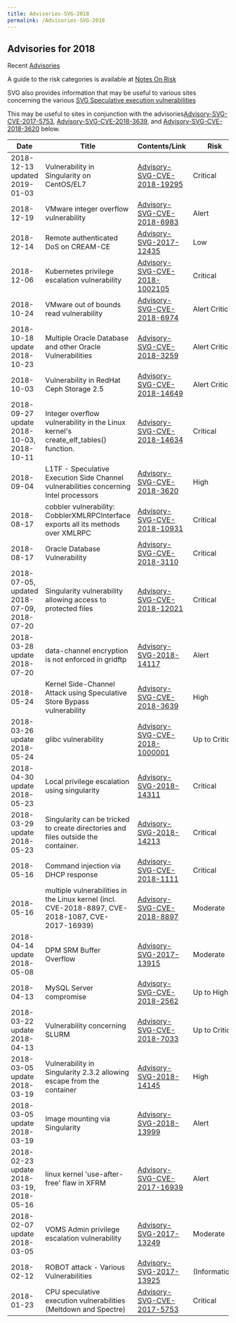 ```yaml
---
title: Advisories-SVG-2018
permalink: /Advisories-SVG-2018
---
```


## Advisories for 2018

Recent [Advisories](../README.md)

A guide to the risk categories is available at
[Notes On Risk](https://confluence.egi.eu/display/EGIBG/Notes+on+Risk)

SVG also provides information that may be useful to various sites concerning the
various
[SVG Speculative execution vulnerabilities](../Speculative_Execution_Vulnerabilities.md)

This may be useful to sites in conjunction with the
advisories[Advisory-SVG-CVE-2017-5753](../2017/Advisory-SVG-CVE-2017-5753.md),
[Advisory-SVG-CVE-2018-3639](../2018/Advisory-SVG-CVE-2018-3639.md), and
[Advisory-SVG-CVE-2018-3620](../2018/Advisory-SVG-CVE-2018-3620.md) below.

| Date                                       | Title                                                                                             | Contents/Link                                                         | Risk           | Status  |
| ------------------------------------------ | ------------------------------------------------------------------------------------------------- | --------------------------------------------------------------------- | -------------- | ------- |
| 2018-12-13 updated 2019-01-03              | Vulnerability in Singularity on CentOS/EL7                                                        | [Advisory-SVG-CVE-2018-19295](./Advisory-SVG-CVE-2018-19295.md)       | Critical       | Fixed   |
| 2018-12-19                                 | VMware integer overflow vulnerability                                                             | [Advisory-SVG-CVE-2018-6983](./Advisory-SVG-CVE-2018-6983.md)         | Alert          | Fixed   |
| 2018-12-14                                 | Remote authenticated DoS on CREAM-CE                                                              | [Advisory-SVG-2017-12435](../2017/Advisory-SVG-2017-12435.md)         | Low            | Fixed   |
| 2018-12-06                                 | Kubernetes privilege escalation vulnerability                                                     | [Advisory-SVG-CVE-2018-1002105](./Advisory-SVG-CVE-2018-1002105.md)   | Critical       | Fixed   |
| 2018-10-24                                 | VMware out of bounds read vulnerability                                                           | [Advisory-SVG-CVE-2018-6974](./Advisory-SVG-CVE-2018-6974.md)         | Alert Critical | Fixed   |
| 2018-10-18 update 2018-10-23               | Multiple Oracle Database and other Oracle Vulnerabilities                                         | [Advisory-SVG-CVE-2018-3259](./Advisory-SVG-CVE-2018-3259.md)         | Alert Critical | Fixed   |
| 2018-10-03                                 | Vulnerability in RedHat Ceph Storage 2.5                                                          | [Advisory-SVG-CVE-2018-14649](./Advisory-SVG-CVE-2018-14649.md)       | Alert Critical | Fixed   |
| 2018-09-27 update 2018-10-03, 2018-10-11   | Integer overflow vulnerability in the Linux kernel's create_elf_tables() function.                | [Advisory-SVG-CVE-2018-14634](./Advisory-SVG-CVE-2018-14634.md)       | Critical       | Fixed   |
| 2018-09-04                                 | L1TF - Speculative Execution Side Channel vulnerabilities concerning Intel processors             | [Advisory-SVG-CVE-2018-3620](./Advisory-SVG-CVE-2018-3620.md)         | High           | Fixed   |
| 2018-08-17                                 | cobbler vulnerability: CobblerXMLRPCInterface exports all its methods over XMLRPC                 | [Advisory-SVG-CVE-2018-10931](./Advisory-SVG-CVE-2018-10931.md)       | Critical       | Fixed   |
| 2018-08-17                                 | Oracle Database Vulnerability                                                                     | [Advisory-SVG-CVE-2018-3110](./Advisory-SVG-CVE-2018-3110.md)         | Critical       | Fixed   |
| 2018-07-05, updated 2018-07-09, 2018-07-20 | Singularity vulnerability allowing access to protected files                                      | [Advisory-SVG-CVE-2018-12021](./Advisory-SVG-CVE-2018-12021.md)       | Critical       | Fixed   |
| 2018-03-28 update 2018-07-20               | data-channel encryption is not enforced in gridftp                                                | [Advisory-SVG-2018-14117](./Advisory-SVG-2018-14117.md)               | Alert          |         |
| 2018-05-24                                 | Kernel Side-Channel Attack using Speculative Store Bypass vulnerability                           | [Advisory-SVG-CVE-2018-3639](./Advisory-SVG-CVE-2018-3639.md)         | High           | Fixed   |
| 2018-03-26 update 2018-05-24               | glibc vulnerability                                                                               | [Advisory-SVG-CVE-2018-1000001](./Advisory-SVG-CVE-2018-1000001.md)   | Up to Critical | Fixed   |
| 2018-04-30 update 2018-05-23               | Local privilege escalation using singularity                                                      | [Advisory-SVG-2018-14311](./Advisory-SVG-2018-14311.md)               | Critical       | Fixed   |
| 2018-03-29 update 2018-05-23               | Singularity can be tricked to create directories and files outside the container.                 | [Advisory-SVG-2018-14213](./Advisory-SVG-2018-14213.md)               | Critical       | Fixed   |
| 2018-05-16                                 | Command injection via DHCP response                                                               | [Advisory-SVG-CVE-2018-1111](./Advisory-SVG-CVE-2018-1111.md)         | Critical       | Fixed   |
| 2018-05-16                                 | multiple vulnerabilities in the Linux kernel (incl. CVE-2018-8897, CVE-2018-1087, CVE-2017-16939) | [Advisory-SVG-CVE-2018-8897](./Advisory-SVG-CVE-2018-8897.md)         | Moderate       | Fixed   |
| 2018-04-14 update 2018-05-08               | DPM SRM Buffer Overflow                                                                           | [Advisory-SVG-2017-13915](../2017/Advisory-SVG-2017-13915.md)         | Moderate       | Fixed   |
| 2018-04-13                                 | MySQL Server compromise                                                                           | [Advisory-SVG-CVE-2018-2562](./Advisory-SVG-CVE-2018-2562.md)         | Up to High     |         |
| 2018-03-22 update 2018-04-13               | Vulnerability concerning SLURM                                                                    | [Advisory-SVG-CVE-2018-7033](./Advisory-SVG-CVE-2018-7033.md)         | Up to Critical | Fixed   |
| 2018-03-05 update 2018-03-19               | Vulnerability in Singularity 2.3.2 allowing escape from the container                             | [Advisory-SVG-2018-14145](./Advisory-SVG-2018-14145.md)               | High           | Fixed   |
| 2018-03-05 update 2018-03-19               | Image mounting via Singularity                                                                    | [Advisory-SVG-2018-13999](./Advisory-SVG-2018-13999.md)               | Alert          |         |
| 2018-02-23 update 2018-03-19, 2018-05-16   | linux kernel 'use-after-free' flaw in XFRM                                                        | [Advisory-SVG-CVE-2017-16939](../2017/Advisory-SVG-CVE-2017-16939.md) | Alert          |         |
| 2018-02-07 update 2018-03-05               | VOMS Admin privilege escalation vulnerability                                                     | [Advisory-SVG-2017-13249](../2017/Advisory-SVG-2017-13249.md)         | Moderate       | Fixed   |
| 2018-02-12                                 | ROBOT attack - Various Vulnerabilities                                                            | [Advisory-SVG-2017-13925](../2017/Advisory-SVG-2017-13925.md)         | (Information)  |         |
| 2018-01-23                                 | CPU speculative execution vulnerabilities (Meltdown and Spectre)                                  | [Advisory-SVG-CVE-2017-5753](../2017/Advisory-SVG-CVE-2017-5753.md)   | Critical       | Ongoing |
